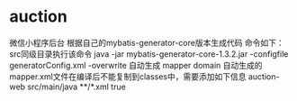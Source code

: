 # auction
微信小程序后台
根据自己的mybatis-generator-core版本生成代码
命令如下：src同级目录执行该命令
java -jar mybatis-generator-core-1.3.2.jar -configfile generatorConfig.xml -overwrite 自动生成 mapper domain
自动生成的mapper.xml文件在编译后不能复制到classes中，需要添加如下信息
  <build>
    <finalName>auction-web</finalName>
    <resources>
      <resource>
        <directory>src/main/java</directory>
        <includes>
          <include>**/*.xml</include>
        </includes>
        <filtering>true</filtering>
      </resource>
    </resources>
  </build>



